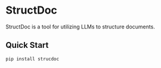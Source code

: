 # StructDoc

StructDoc is a tool for utilizing LLMs to structure documents.

<!-- case 展示：文档结构化、markdown文档鸟瞰图、表格解析及导出 -->
## Quick Start

```bash
pip install strucdoc
```